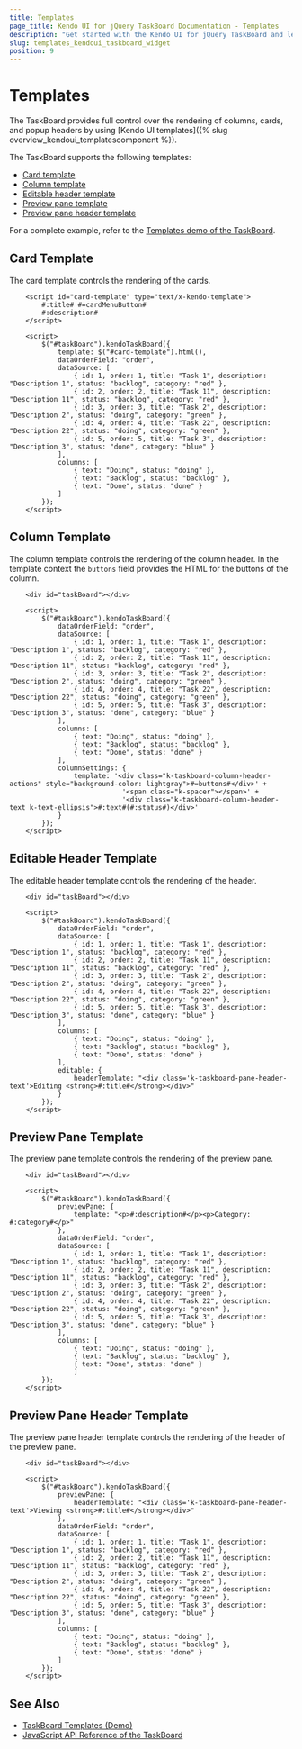 ```yaml
---
title: Templates
page_title: Kendo UI for jQuery TaskBoard Documentation - Templates
description: "Get started with the Kendo UI for jQuery TaskBoard and learn how to customize its templates."
slug: templates_kendoui_taskboard_widget
position: 9
---
```


# Templates

The TaskBoard provides full control over the rendering of columns, cards, and popup headers by using [Kendo UI templates]({% slug overview_kendoui_templatescomponent %}).

The TaskBoard supports the following templates:

* [Card template](#card-template)
* [Column template](#column-template)
* [Editable header template](#editable-header-template)
* [Preview pane template](#preview-pane-template)
* [Preview pane header template](#preview-pane-header-template)

For a complete example, refer to the [Templates demo of the TaskBoard](https://demos.telerik.com/kendo-ui/taskboard/templates).

## Card Template

The card template controls the rendering of the cards.

```dojo
    <script id="card-template" type="text/x-kendo-template">
        #:title# #=cardMenuButton#
        #:description#  
    </script> 

    <script> 
        $("#taskBoard").kendoTaskBoard({ 
            template: $("#card-template").html(), 
            dataOrderField: "order", 
            dataSource: [ 
                { id: 1, order: 1, title: "Task 1", description: "Description 1", status: "backlog", category: "red" }, 
                { id: 2, order: 2, title: "Task 11", description: "Description 11", status: "backlog", category: "red" }, 
                { id: 3, order: 3, title: "Task 2", description: "Description 2", status: "doing", category: "green" }, 
                { id: 4, order: 4, title: "Task 22", description: "Description 22", status: "doing", category: "green" }, 
                { id: 5, order: 5, title: "Task 3", description: "Description 3", status: "done", category: "blue" }
            ], 
            columns: [ 
                { text: "Doing", status: "doing" }, 
                { text: "Backlog", status: "backlog" }, 
                { text: "Done", status: "done" } 
            ] 
        }); 
    </script>
```

## Column Template

The column template controls the rendering of the column header. In the template context the `buttons` field provides the HTML for the buttons of the column.

```dojo
    <div id="taskBoard"></div>

    <script>
        $("#taskBoard").kendoTaskBoard({
            dataOrderField: "order",
            dataSource: [
                { id: 1, order: 1, title: "Task 1", description: "Description 1", status: "backlog", category: "red" },
                { id: 2, order: 2, title: "Task 11", description: "Description 11", status: "backlog", category: "red" },
                { id: 3, order: 3, title: "Task 2", description: "Description 2", status: "doing", category: "green" },
                { id: 4, order: 4, title: "Task 22", description: "Description 22", status: "doing", category: "green" },
                { id: 5, order: 5, title: "Task 3", description: "Description 3", status: "done", category: "blue" }
            ],
            columns: [
                { text: "Doing", status: "doing" },
                { text: "Backlog", status: "backlog" },
                { text: "Done", status: "done" }
            ],
            columnSettings: {
                template: '<div class="k-taskboard-column-header-actions" style="background-color: lightgray">#=buttons#</div>' + 
                            '<span class="k-spacer"></span>' + 
                            '<div class="k-taskboard-column-header-text k-text-ellipsis">#:text#(#:status#)</div>'
            }
        });
    </script>
```

## Editable Header Template

The editable header template controls the rendering of the header.

```dojo
    <div id="taskBoard"></div>

    <script>
        $("#taskBoard").kendoTaskBoard({
            dataOrderField: "order",
            dataSource: [
                { id: 1, order: 1, title: "Task 1", description: "Description 1", status: "backlog", category: "red" },
                { id: 2, order: 2, title: "Task 11", description: "Description 11", status: "backlog", category: "red" },
                { id: 3, order: 3, title: "Task 2", description: "Description 2", status: "doing", category: "green" },
                { id: 4, order: 4, title: "Task 22", description: "Description 22", status: "doing", category: "green" },
                { id: 5, order: 5, title: "Task 3", description: "Description 3", status: "done", category: "blue" }
            ],
            columns: [
                { text: "Doing", status: "doing" },
                { text: "Backlog", status: "backlog" },
                { text: "Done", status: "done" }
            ],
            editable: {
                headerTemplate: "<div class='k-taskboard-pane-header-text'>Editing <strong>#:title#</strong></div>"
            }
        });
    </script>
```

## Preview Pane Template

The preview pane template controls the rendering of the preview pane.

```dojo
    <div id="taskBoard"></div>

    <script>
        $("#taskBoard").kendoTaskBoard({
            previewPane: {
                template: "<p>#:description#</p><p>Category: #:category#</p>"
            },
            dataOrderField: "order",
            dataSource: [
                { id: 1, order: 1, title: "Task 1", description: "Description 1", status: "backlog", category: "red" },
                { id: 2, order: 2, title: "Task 11", description: "Description 11", status: "backlog", category: "red" },
                { id: 3, order: 3, title: "Task 2", description: "Description 2", status: "doing", category: "green" },
                { id: 4, order: 4, title: "Task 22", description: "Description 22", status: "doing", category: "green" },
                { id: 5, order: 5, title: "Task 3", description: "Description 3", status: "done", category: "blue" }
            ],
            columns: [
                { text: "Doing", status: "doing" },
                { text: "Backlog", status: "backlog" },
                { text: "Done", status: "done" }
                ]
        });
    </script>
```

## Preview Pane Header Template

The preview pane header template controls the rendering of the header of the preview pane.

```dojo
    <div id="taskBoard"></div>

    <script>
        $("#taskBoard").kendoTaskBoard({
            previewPane: {
                headerTemplate: "<div class='k-taskboard-pane-header-text'>Viewing <strong>#:title#</strong></div>"
            },
            dataOrderField: "order",
            dataSource: [
                { id: 1, order: 1, title: "Task 1", description: "Description 1", status: "backlog", category: "red" },
                { id: 2, order: 2, title: "Task 11", description: "Description 11", status: "backlog", category: "red" },
                { id: 3, order: 3, title: "Task 2", description: "Description 2", status: "doing", category: "green" },
                { id: 4, order: 4, title: "Task 22", description: "Description 22", status: "doing", category: "green" },
                { id: 5, order: 5, title: "Task 3", description: "Description 3", status: "done", category: "blue" }
            ],
            columns: [
                { text: "Doing", status: "doing" },
                { text: "Backlog", status: "backlog" },
                { text: "Done", status: "done" }
            ]
        });
    </script>
```

## See Also

* [TaskBoard Templates (Demo)](https://demos.telerik.com/kendo-ui/taskboard/templates)
* [JavaScript API Reference of the TaskBoard](/api/javascript/ui/taskboard)
